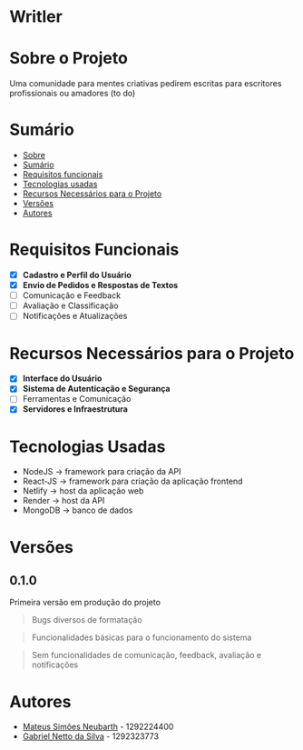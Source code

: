 # Writler

# Sobre o Projeto
Uma comunidade para mentes criativas pedirem escritas para escritores profissionais ou amadores (to do)

# Sumário
- [Sobre](#sobre-o-projeto)
- [Sumário](#sumário)
- [Requisitos funcionais](#requisitos-funcionais)
- [Tecnologias usadas](#tecnologias-usadas)
- [Recursos Necessários para o Projeto](#recursos-necessários-para-o-projeto)
- [Versões](#versões)
- [Autores](#autores)

# Requisitos Funcionais
- [x] **Cadastro e Perfil do Usuário**
- [x] **Envio de Pedidos e Respostas de Textos**
- [ ] Comunicação e Feedback
- [ ] Avaliação e Classificação
- [ ] Notificações e Atualizações

# Recursos Necessários para o Projeto
- [x] **Interface do Usuário**
- [x] **Sistema de Autenticação e Segurança**
- [ ] Ferramentas e Comunicação
- [x] **Servidores e Infraestrutura**

# Tecnologias Usadas
- NodeJS -> framework para criação da API
- React-JS -> framework para criação da aplicação frontend
- Netlify -> host da aplicação web
- Render -> host da API
- MongoDB -> banco de dados

# Versões
## 0.1.0
Primeira versão em produção do projeto
> Bugs diversos de formatação

> Funcionalidades básicas para o funcionamento do sistema

> Sem funcionalidades de comunicação, feedback, avaliação e notificações

# Autores
- [Mateus Simões Neubarth](github.com/MateusSNeubarth) - 1292224400
- [Gabriel Netto da Silva](github.com/gNeTTos) - 1292323773
